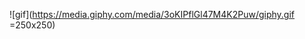 ![gif](https://media.giphy.com/media/3oKIPflGl47M4K2Puw/giphy.gif =250x250)
<!--
**effordDev/effordDev** is a ✨ _special_ ✨ repository because its `README.md` (this file) appears on your GitHub profile.

Here are some ideas to get you started:

- 🔭 I’m currently working on ...
- 🌱 I’m currently learning ...
- 👯 I’m looking to collaborate on ...
- 🤔 I’m looking for help with ...
- 💬 Ask me about ...
- 📫 How to reach me: ...
- 😄 Pronouns: ...
- ⚡ Fun fact: A group of owls is called a parliament.
-->
